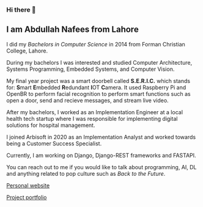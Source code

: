 ### Hi there 👋

## I am Abdullah Nafees from Lahore

I did my *Bachelors in Computer Science* in 2014 from Forman Christian College, Lahore. 

During my bachelors I was interested and studied Computer Architecture, Systems Programming, Embedded Systems, and Computer Vision.

My final year project was a smart doorbell called **S.E.R.I.C.** which stands for:
**S**mart
**E**mbedded
**R**edundant
**I**OT
**C**amera. It used Raspberry Pi and OpenBR to perform facial recognition to perform smart functions such as open a door, send and recieve messages, and stream live video.

After my bachelors, I worked as an Implementation Engineer at a local health tech startup where I was responsible for implementing digital solutions for hospital management.

I joined Arbisoft in 2020 as an Implementation Analyst and worked towards being a Customer Success Specialist. 

Currently, I am working on Django, Django-REST frameworks and FASTAPI.

You can reach out to me if you would like to talk about programming, AI, DL and anything related to pop culture such as _Back to the Future_.

[Personal website](https://abdnafees.com)

[Project portfolio](https://abdnafees.com/projects)
